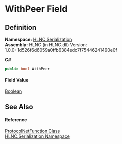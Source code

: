 # WithPeer Field




## Definition
**Namespace:** <a href="N_HLNC_Serialization">HLNC.Serialization</a>  
**Assembly:** HLNC (in HLNC.dll) Version: 1.0.0+1d526f6d6059a0ffb6384edc7f75446241490e0f

**C#**
``` C#
public bool WithPeer
```



#### Field Value
<a href="https://learn.microsoft.com/dotnet/api/system.boolean" target="_blank" rel="noopener noreferrer">Boolean</a>

## See Also


#### Reference
<a href="T_HLNC_Serialization_ProtocolNetFunction">ProtocolNetFunction Class</a>  
<a href="N_HLNC_Serialization">HLNC.Serialization Namespace</a>  
